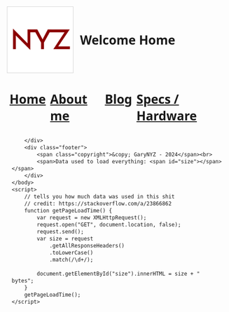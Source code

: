 <!DOCTYPE html>
<html lang="en">
    <head>
        <meta charset="UTF-8" />
        <meta name="viewport" content="width=device-width, initial-scale=1.0" />
        <title>Home - GaryNYZ.me</title>
        <link rel="shortcut icon" href="logo.png" type="image/x-icon" />
        <style>
            * {
                margin: 0;
                padding: 0;
            }
            body{
                font-family: system-ui, -apple-system, BlinkMacSystemFont, 'Segoe UI', Roboto, Oxygen, Ubuntu, Cantarell, 'Open Sans', 'Helvetica Neue', sans-serif;
            }
            .head > h1 > span {
                transform: translate(1rem, -4rem);
                display: inline-flex;
            }
            .head {
                display: flex;
                margin: 10px auto;
                width: fit-content;
            }
            .head > h1 > *[alt="Logo"] {
                outline: 1px solid rgb(212, 212, 212);
            }
            .navbar{
                list-style: none;
                display: inline-flex;
                padding: 5px;
            }
            .navbar > li:not(:last-of-type){
                margin-right: 10px;
            }
            .content{
                display: flex;
                margin: 10px;
            }
            .footer{
                position: fixed;
  left: 0;
  bottom: 0;
  padding: 15px;
  width: 100%;
  text-align: center;
            }
        </style>
    </head>
    <body>
        <div class="head">
            <h1>
                <img src="logo.png" alt="Logo" width="150px" /><span
                    >Welcome Home</span
                ><br>
                <ul class="navbar">
                    <li><a href="#1">Home</a></li>
                    <li><a href="#2">About me</a></li>
                    <li><a href="#3">Blog</a></li>
                    <li><a href="#4">Specs / Hardware</a></li>
                </ul>
            </h1>
        </div>
        <div class="content">
            
        </div>
        <div class="footer">
            <span class="copyright">&copy; GaryNYZ - 2024</span><br>
            <span>Data used to load everything: <span id="size"></span></span>
        </div>
    </body>
    <script>
        // tells you how much data was used in this shit
        // credit: https://stackoverflow.com/a/23866862
        function getPageLoadTime() {
            var request = new XMLHttpRequest();
            request.open("GET", document.location, false);
            request.send();
            var size = request
                .getAllResponseHeaders()
                .toLowerCase()
                .match(/\d+/);

            document.getElementById("size").innerHTML = size + " bytes";
        }
        getPageLoadTime();
    </script>
</html>

